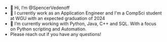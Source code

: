 - 👋 Hi, I’m @SpencerVedenoff
- 👀 I currently work as an Application Engineer and I'm a CompSci student at WGU with an expected graduation of 2024
- 🌱 I’m currently working with Python, Java, C++ and SQL. With a focus on Python scripting and Automation.
- Please reach out if you have any questions!
